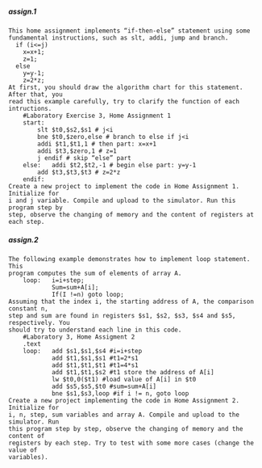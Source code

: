 ##### assign.1
    This home assignment implements “if-then-else” statement using some 
    fundamental instructions, such as slt, addi, jump and branch.
      if (i<=j)
        x=x+1;
        z=1;
      else
        y=y-1;
        z=2*z;
    At first, you should draw the algorithm chart for this statement. After that, you 
    read this example carefully, try to clarify the function of each intructions.
        #Laboratory Exercise 3, Home Assignment 1
        start:
        	slt $t0,$s2,$s1 # j<i
        	bne $t0,$zero,else # branch to else if j<i
        	addi $t1,$t1,1 # then part: x=x+1
        	addi $t3,$zero,1 # z=1
        	j endif # skip “else” part
        else: 	addi $t2,$t2,-1 # begin else part: y=y-1
        	add $t3,$t3,$t3 # z=2*z
        endif:
    Create a new project to implement the code in Home Assignment 1. Initialize for 
    i and j variable. Compile and upload to the simulator. Run this program step by 
    step, observe the changing of memory and the content of registers at each step.
##### assign.2
    The following example demonstrates how to implement loop statement. This 
    program computes the sum of elements of array A.
        loop:   i=i+step;
                Sum=sum+A[i];
                If(I !=n) goto loop;
    Assuming that the index i, the starting address of A, the comparison constant n, 
    step and sum are found in registers $s1, $s2, $s3, $s4 and $s5, respectively. You 
    should try to understand each line in this code.
        #Laboratory 3, Home Assigment 2
        .text
        loop:   add $s1,$s1,$s4 #i=i+step
                add $t1,$s1,$s1 #t1=2*s1
                add $t1,$t1,$t1 #t1=4*s1
                add $t1,$t1,$s2 #t1 store the address of A[i]
                lw $t0,0($t1) #load value of A[i] in $t0
                add $s5,$s5,$t0 #sum=sum+A[i]
                bne $s1,$s3,loop #if i != n, goto loop
    Create a new project implementing the code in Home Assignment 2. Initialize for 
    i, n, step, sum variables and array A. Compile and upload to the simulator. Run 
    this program step by step, observe the changing of memory and the content of 
    registers by each step. Try to test with some more cases (change the value of 
    variables). 
